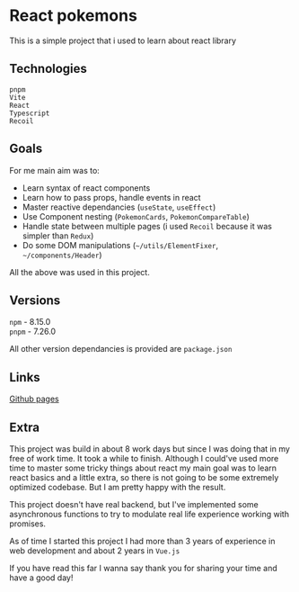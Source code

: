 # React pokemons

This is a simple project that i used to learn about react library

## Technologies

`pnpm`  
`Vite`  
`React`  
`Typescript`  
`Recoil`

## Goals

For me main aim was to:

- Learn syntax of react components
- Learn how to pass props, handle events in react
- Master reactive dependancies (`useState`, `useEffect`)
- Use Component nesting (`PokemonCards`, `PokemonCompareTable`)
- Handle state between multiple pages (i used `Recoil` because it was simpler than `Redux`)
- Do some DOM manipulations (`~/utils/ElementFixer`, `~/components/Header`)

All the above was used in this project.

## Versions

`npm` - 8.15.0  
`pnpm` - 7.26.0

All other version dependancies is provided are `package.json`

## Links

[Github pages](https://arickcodeguy.github.io/react-pokemons/)

## Extra

This project was build in about 8 work days but since I was doing that in my free of work time. It took a while to finish. Although I could've used more time to master some tricky things about react my main goal was to learn react basics and a little extra, so there is not going to be some extremely optimized codebase. But I am pretty happy with the result.

This project doesn't have real backend, but I've implemented some asynchronous functions to try to modulate real life experience working with promises.

As of time I started this project I had more than 3 years of experience in web development and about 2 years in `Vue.js`

If you have read this far I wanna say thank you for sharing your time and have a good day!
